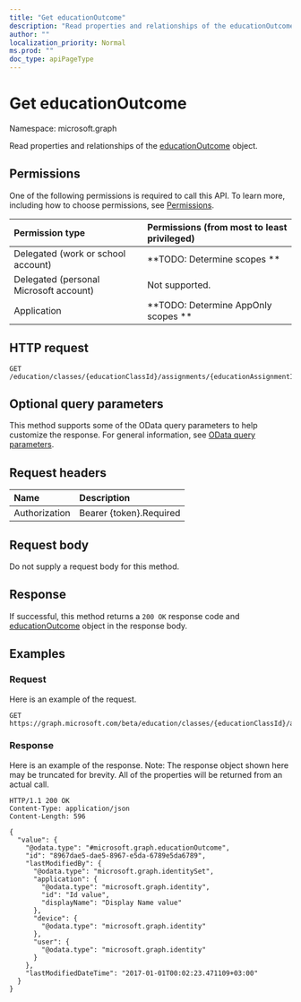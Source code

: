 ```yaml
---
title: "Get educationOutcome"
description: "Read properties and relationships of the educationOutcome object."
author: ""
localization_priority: Normal
ms.prod: ""
doc_type: apiPageType
---
```


# Get educationOutcome

Namespace: microsoft.graph

Read properties and relationships of the [educationOutcome](../resources/educationoutcome.md) object.

## Permissions
One of the following permissions is required to call this API. To learn more, including how to choose permissions, see [Permissions](/concepts/permissions-reference.md).

|Permission type|Permissions (from most to least privileged)|
|:---|:---|
|Delegated (work or school account)|**TODO: Determine scopes **|
|Delegated (personal Microsoft account)|Not supported.|
|Application|**TODO: Determine AppOnly scopes **|

## HTTP request
<!-- {
  "blockType": "ignored"
}
-->
``` http
GET /education/classes/{educationClassId}/assignments/{educationAssignmentId}/submissions/{educationSubmissionId}/outcomes/{educationOutcomeId}
```

## Optional query parameters
This method supports some of the OData query parameters to help customize the response. For general information, see [OData query parameters](/graph/query-parameters).

## Request headers
|Name|Description|
|:---|:---|
|Authorization|Bearer {token}.Required|

## Request body
Do not supply a request body for this method.

## Response
If successful, this method returns a `200 OK` response code and [educationOutcome](../resources/educationoutcome.md) object in the response body.

## Examples

### Request
Here is an example of the request.
<!-- {
  "blockType": "request",
  "name": "get_educationoutcome"
}
-->
``` http
GET https://graph.microsoft.com/beta/education/classes/{educationClassId}/assignments/{educationAssignmentId}/submissions/{educationSubmissionId}/outcomes/{educationOutcomeId}
```

### Response
Here is an example of the response. Note: The response object shown here may be truncated for brevity. All of the properties will be returned from an actual call.
<!-- {
  "blockType": "response",
  "truncated": true,
  "@odata.type": "microsoft.graph.educationOutcome"
}
-->
``` http
HTTP/1.1 200 OK
Content-Type: application/json
Content-Length: 596

{
  "value": {
    "@odata.type": "#microsoft.graph.educationOutcome",
    "id": "8967dae5-dae5-8967-e5da-6789e5da6789",
    "lastModifiedBy": {
      "@odata.type": "microsoft.graph.identitySet",
      "application": {
        "@odata.type": "microsoft.graph.identity",
        "id": "Id value",
        "displayName": "Display Name value"
      },
      "device": {
        "@odata.type": "microsoft.graph.identity"
      },
      "user": {
        "@odata.type": "microsoft.graph.identity"
      }
    },
    "lastModifiedDateTime": "2017-01-01T00:02:23.471109+03:00"
  }
}
```

